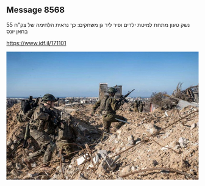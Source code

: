 ## Message 8568

נשק טעון מתחת למיטת ילדים ופיר ליד גן משחקים:
כך נראית הלחימה של צק"ח 55 בחאן יונס

https://www.idf.il/171101

![Photo](8568/8568_photo.jpg)
